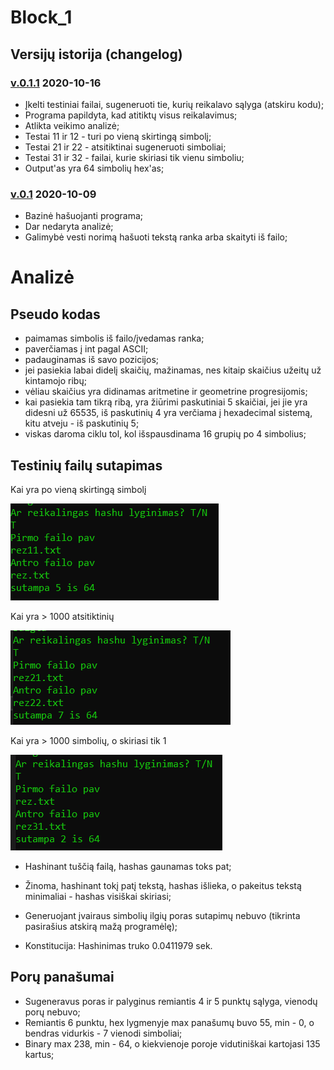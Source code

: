 # Block_1

## Versijų istorija (changelog)

### [v.0.1.1]() 2020-10-16

- Įkelti testiniai failai, sugeneruoti tie, kurių reikalavo sąlyga (atskiru kodu);
- Programa papildyta, kad atitiktų visus reikalavimus;
- Atlikta veikimo analizė;
- Testai 11 ir 12 - turi po vieną skirtingą simbolį;
- Testai 21 ir 22 - atsitiktinai sugeneruoti simboliai;
- Testai 31 ir 32 - failai, kurie skiriasi tik vienu simboliu;
- Output'as yra 64 simbolių hex'as;


### [v.0.1](https://github.com/GudUgne/Block_1/releases/tag/v0.1) 2020-10-09

- Bazinė hašuojanti programa;
- Dar nedaryta analizė;
- Galimybė vesti norimą hašuoti tekstą ranka arba skaityti iš failo;


# Analizė


## Pseudo kodas

- paimamas simbolis iš failo/įvedamas ranka;
- paverčiamas į int pagal ASCII;
- padauginamas iš savo pozicijos;
- jei pasiekia labai didelį skaičių, mažinamas, nes kitaip skaičius užeitų už kintamojo ribų;
- vėliau skaičius yra didinamas aritmetine ir geometrine progresijomis;
- kai pasiekia tam tikrą ribą, yra žiūrimi paskutiniai 5 skaičiai, jei jie yra didesni už 65535, iš paskutinių 4 yra verčiama į hexadecimal sistemą, kitu atveju - iš paskutinių 5;
- viskas daroma ciklu tol, kol išspausdinama 16 grupių po 4 simbolius;


## Testinių failų sutapimas
Kai yra po vieną skirtingą simbolį

![Kai yra po vieną skirtingą simbolį](https://github.com/GudUgne/Block_1/blob/main/Screenshot_1.png)


Kai yra > 1000 atsitiktinių

![Kai yra > 1000 atsitiktinių](https://github.com/GudUgne/Block_1/blob/main/Screenshot_2.png)

Kai yra > 1000 simbolių, o skiriasi tik 1

![Kai yra > 1000 simbolių, o skiriasi tik 1](https://github.com/GudUgne/Block_1/blob/main/Screenshot_3.png)


- Hashinant tuščią failą, hashas gaunamas toks pat;

- Žinoma, hashinant tokį patį tekstą, hashas išlieka, o pakeitus tekstą minimaliai - hashas visiškai skiriasi;

- Generuojant įvairaus simbolių ilgių poras sutapimų nebuvo (tikrinta pasirašius atskirą mažą programėlę);

- Konstitucija:
Hashinimas truko 0.0411979 sek.


## Porų panašumai

- Sugeneravus poras ir palyginus remiantis 4 ir 5 punktų sąlyga, vienodų porų nebuvo;
- Remiantis 6 punktu, hex lygmenyje max panašumų buvo 55, min - 0, o bendras vidurkis - 7 vienodi simboliai;
- Binary max 238, min - 64, o kiekvienoje poroje vidutiniškai kartojasi 135 kartus;
